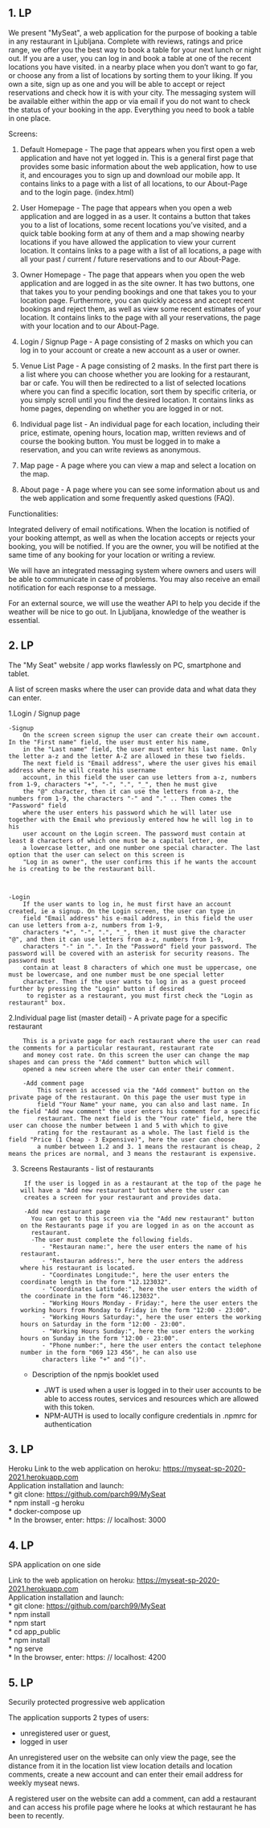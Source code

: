## 1. LP

We present "MySeat", a web application for the purpose of booking a table in any restaurant in Ljubljana.
Complete with reviews, ratings and price range, we offer you the best way to book a table for your next lunch or night out.
If you are a user, you can log in and book a table at one of the recent locations you have visited.
in a nearby place when you don’t want to go far, or choose any from a list of locations by sorting them to your liking.
If you own a site, sign up as one and you will be able to accept or reject reservations and check how it is with your city.
The messaging system will be available either within the app or via email if you do not want to check the status of your booking in the app.
Everything you need to book a table in one place.

Screens:

1. Default Homepage - The page that appears when you first open a web application and have not yet logged in.
  This is a general first page that provides some basic information about the web application, how to use it,
  and encourages you to sign up and download our mobile app.
  It contains links to a page with a list of all locations, to our About-Page and to the login page.
  (index.html)
  
2. User Homepage - The page that appears when you open a web application and are logged in as a user.
  It contains a button that takes you to a list of locations, some recent locations you’ve visited, and a quick table booking form at any of them
  and a map showing nearby locations if you have allowed the application to view your current location.
  It contains links to a page with a list of all locations, a page with all your past / current / future reservations and to our About-Page.
  
3. Owner Homepage - The page that appears when you open the web application and are logged in as the site owner.
  It has two buttons, one that takes you to your pending bookings and one that takes you to your location page.
  Furthermore, you can quickly access and accept recent bookings and reject them, as well as view some recent estimates of your location.
  It contains links to the page with all your reservations, the page with your location and to our About-Page.
  
4. Login / Signup Page - A page consisting of 2 masks on which you can log in to your account or create a new account as a user or owner.

5. Venue List Page - A page consisting of 2 masks. In the first part there is a list where you can choose whether you are looking for a restaurant, bar or cafe.
  You will then be redirected to a list of selected locations where you can find a specific location, sort them by specific criteria, or
  you simply scroll until you find the desired location. It contains links as home pages, depending on whether you are logged in or not.

6. Individual page list - An individual page for each location, including their price, estimate, opening hours, location map,
  written reviews and of course the booking button. You must be logged in to make a reservation, and you can write reviews as anonymous.
  
7. Map page - A page where you can view a map and select a location on the map.

8. About page - A page where you can see some information about us and the web application and some frequently asked questions (FAQ).

Functionalities:

Integrated delivery of email notifications. When the location is notified of your booking attempt, as well as when the location accepts or rejects your booking,
you will be notified. If you are the owner, you will be notified at the same time of any booking for your location or writing a review.

We will have an integrated messaging system where owners and users will be able to communicate in case of problems.
You may also receive an email notification for each response to a message.

For an external source, we will use the weather API to help you decide if the weather will be nice to go out. In Ljubljana, knowledge of the weather is essential.

## 2. LP
The "My Seat" website / app works flawlessly on PC, smartphone and tablet.

A list of screen masks where the user can provide data and what data they can enter.

1.Login / Signup page
          
    -Signup
        On the screen screen signup the user can create their own account. In the "First name" field, the user must enter his name,
        in the "Last name" field, the user must enter his last name. Only the letter a-z and the letter A-Z are allowed in these two fields.
        The next field is "Email address", where the user gives his email address where he will create his username
        account, in this field the user can use letters from a-z, numbers from 1-9, characters "+", "-", ".", "_", then he must give
        the "@" character, then it can use the letters from a-z, the numbers from 1-9, the characters "-" and "." .. Then comes the "Password" field
        where the user enters his password which he will later use together with the Email who previously entered how he will log in to his
        user account on the Login screen. The password must contain at least 8 characters of which one must be a capital letter, one
        a lowercase letter, and one number one special character. The last option that the user can select on this screen is
        "Log in as owner", the user confirms this if he wants the account he is creating to be the restaurant bill.

            
          
    -Login
        If the user wants to log in, he must first have an account created, ie a signup. On the Login screen, the user can type in
        field "Email address" his e-mail address, in this field the user can use letters from a-z, numbers from 1-9,
        characters "+", "-", ".", "_", then it must give the character "@", and then it can use letters from a-z, numbers from 1-9,
        characters "-" in ".". In the "Password" field your password. The password will be covered with an asterisk for security reasons. The password must
        contain at least 8 characters of which one must be uppercase, one must be lowercase, and one number must be one special letter
        character. Then if the user wants to log in as a guest proceed further by pressing the "Login" button if desired
         to register as a restaurant, you must first check the "Login as restaurant" box.

2.Individual page list (master detail) - A private page for a specific restaurant
    
        This is a private page for each restaurant where the user can read the comments for a particular restaurant, restaurant rate
        and money cost rate. On this screen the user can change the map shapes and can press the "Add comment" button which will
        opened a new screen where the user can enter their comment.

        -Add comment page
            This screen is accessed via the "Add comment" button on the private page of the restaurant. On this page the user must type in
            field "Your Name" your name, you can also and last name. In the field "Add new comment" the user enters his comment for a specific
            restaurant. The next field is the "Your rate" field, here the user can choose the number between 1 and 5 with which to give
            rating for the restaurant as a whole. The last field is the field "Price (1 Cheap - 3 Expensive)", here the user can choose
            a number between 1.2 and 3. 1 means the restaurant is cheap, 2 means the prices are normal, and 3 means the restaurant is expensive.

3. Screens Restaurants - list of restaurants

        If the user is logged in as a restaurant at the top of the page he will have a "Add new restaurant" button where the user can
        creates a screen for your restaurant and provides data.

        -Add new restaurant page
          You can get to this screen via the "Add new restaurant" button on the Restaurants page if you are logged in as on the account as
          restaurant.
          -The user must complete the following fields.
             - "Restauran name:", here the user enters the name of his restaurant.
             - "Restauran address:", here the user enters the address where his restaurant is located.
             - "Coordinates Longitude:", here the user enters the coordinate length in the form "12.123032".
             - "Coordinates Latitude:", here the user enters the width of the coordinate in the form "46.123032".
             - "Working Hours Monday - Friday:", here the user enters the working hours from Monday to Friday in the form "12:00 - 23:00".
             - "Working Hours Saturday:", here the user enters the working hours on Saturday in the form "12:00 - 23:00".
             - "Working Hours Sunday:", here the user enters the working hours on Sunday in the form "12:00 - 23:00".
             - "Phone number:", here the user enters the contact telephone number in the form "069 123 456", he can also use
             characters like "+" and "()".

    - Description of the npmjs booklet used

        - JWT is used when a user is logged in to their user accounts to be able to access routes, services and resources
          which are allowed with this token.
        - NPM-AUTH is used to locally configure credentials in .npmrc for authentication

## 3. LP

Heroku
Link to the web application on heroku: https://myseat-sp-2020-2021.herokuapp.com \
Application installation and launch: \
     * git clone: https://github.com/parch99/MySeat \
     * npm install -g heroku \
     * docker-compose up \
     * In the browser, enter: https: // localhost: 3000


## 4. LP

SPA application on one side

Link to the web application on heroku: https://myseat-sp-2020-2021.herokuapp.com \
Application installation and launch: \
     * git clone: https://github.com/parch99/MySeat \
     * npm install \
     * npm start \
     * cd app_public \
     * npm install \
     * ng serve \
     * In the browser, enter: https: // localhost: 4200


## 5. LP

Securily protected progressive web application

The application supports 2 types of users:

  - unregistered user or guest,
  - logged in user

An unregistered user on the website can only view the page, see the distance from it in the location list
view location details and location comments, create a new account and can enter their email address for weekly
myseat news.

A registered user on the website can add a comment, can add a restaurant and can access his profile page where
he looks at which restaurant he has been to recently.

